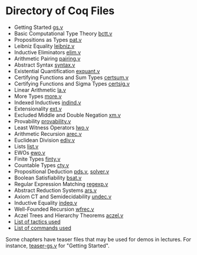 # Directory of Coq Files
-  Getting Started	[gs.v](gs.v)
-  Basic Computational Type Theory [bctt.v](bctt.v)
-  Propositions as Types [pat.v](pat.v)
-  Leibniz Equality [leibniz.v](leibniz.v)
-  Inductive Eliminators [elim.v](elim.v)
-  Arithmetic Pairing [pairing.v](pairing.v)
-  Abstract Syntax [syntax.v](syntax.v) 
-  Existential Quantification [exquant.v](exquant.v)
-  Certifying Functions and Sum Types [certsum.v](certsum.v) 
-  Certifying Functions and Sigma Types [certsig.v](certsig.v) 
-  Linear Arithmetic [la.v](la.v) 
-  More Types [more.v](more.v) 
-  Indexed Inductives [indind.v](indind.v) 
-  Extensionality [ext.v](ext.v)
-  Excluded Middle and Double Negation [xm.v](xm.v)
-  Provability [provability.v](provability.v)
-  Least Witness Operators [lwo.v](lwo.v)
-  Arithmetic Recursion [arec.v](arec.v)
-  Euclidean Division [ediv.v](ediv.v)
-  Lists [list.v](list.v)
-  EWOs [ewo.v](ewo.v) 
-  Finite Types [finty.v](finty.v) 
-  Countable Types [cty.v](cty.v) 
-  Propositional Deduction [pds.v](pds.v), [solver.v](solver.v)
-  Boolean Satisfiability [bsat.v](bsat.v)
-  Regular Expression Matching [regexp.v](regexp.v)
-  Abstract Reduction Systems [ars.v](ars.v)
-  Axiom CT and Semidecidability [undec.v](undec.v) 
-  Inductive Equality [indeq.v](indeq.v) 
-  Well-Founded Recursion [wfrec.v](wfrec.v) 
-  Aczel Trees and Hierarchy Theorems [aczel.v](aczel.v) 
- [List of tactics used](Tactics.md)
- [List of commands used](Commands.md)

Some chapters have teaser files 
that may be used for demos in lectures.
For instance, [teaser-gs.v](teaser-gs.v) for "Getting Started".
